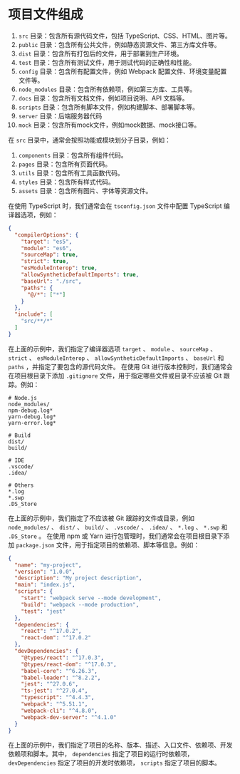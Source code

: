 # 项目文件组成

1.  `src`  目录：包含所有源代码文件，包括 TypeScript、CSS、HTML、图片等。
2.  `public`  目录：包含所有公共文件，例如静态资源文件、第三方库文件等。
3.  `dist`  目录：包含所有打包后的文件，用于部署到生产环境。
4.  `test`  目录：包含所有测试文件，用于测试代码的正确性和性能。
5.  `config`  目录：包含所有配置文件，例如 Webpack 配置文件、环境变量配置文件等。
6.  `node_modules`  目录：包含所有依赖项，例如第三方库、工具等。
7.  `docs`  目录：包含所有文档文件，例如项目说明、API 文档等。
8.  `scripts`  目录：包含所有脚本文件，例如构建脚本、部署脚本等。
9.  `server` 目录：后端服务器代码
10. `mock` 目录：包含所有mock文件，例如mock数据、mock接口等。

在  `src`  目录中，通常会按照功能或模块划分子目录，例如：
1.  `components`  目录：包含所有组件代码。
2.  `pages`  目录：包含所有页面代码。
3.  `utils`  目录：包含所有工具函数代码。
4.  `styles`  目录：包含所有样式代码。
5.  `assets`  目录：包含所有图片、字体等资源文件。

在使用 TypeScript 时，我们通常会在  `tsconfig.json`  文件中配置 TypeScript 编译器选项，例如：
```json
{
  "compilerOptions": {
    "target": "es5",
    "module": "es6",
    "sourceMap": true,
    "strict": true,
    "esModuleInterop": true,
    "allowSyntheticDefaultImports": true,
    "baseUrl": "./src",
    "paths": {
      "@/*": ["*"]
    }
  },
  "include": [
    "src/**/*"
  ]
}
```
在上面的示例中，我们指定了编译器选项  `target` 、 `module` 、 `sourceMap` 、 `strict` 、 `esModuleInterop` 、 `allowSyntheticDefaultImports` 、 `baseUrl`  和  `paths` ，并指定了要包含的源代码文件。
在使用 Git 进行版本控制时，我们通常会在项目根目录下添加  `.gitignore`  文件，用于指定哪些文件或目录不应该被 Git 跟踪。例如：
```
# Node.js
node_modules/
npm-debug.log*
yarn-debug.log*
yarn-error.log*

# Build
dist/
build/

# IDE
.vscode/
.idea/

# Others
*.log
*.swp
.DS_Store
```
在上面的示例中，我们指定了不应该被 Git 跟踪的文件或目录，例如  `node_modules/` 、 `dist/` 、 `build/` 、 `.vscode/` 、 `.idea/` 、 `*.log` 、 `*.swp`  和  `.DS_Store` 。
在使用 npm 或 Yarn 进行包管理时，我们通常会在项目根目录下添加  `package.json`  文件，用于指定项目的依赖项、脚本等信息。例如：
```json
{
  "name": "my-project",
  "version": "1.0.0",
  "description": "My project description",
  "main": "index.js",
  "scripts": {
    "start": "webpack serve --mode development",
    "build": "webpack --mode production",
    "test": "jest"
  },
  "dependencies": {
    "react": "^17.0.2",
    "react-dom": "^17.0.2"
  },
  "devDependencies": {
    "@types/react": "^17.0.3",
    "@types/react-dom": "^17.0.3",
    "babel-core": "^6.26.3",
    "babel-loader": "^8.2.2",
    "jest": "^27.0.6",
    "ts-jest": "^27.0.4",
    "typescript": "^4.4.3",
    "webpack": "^5.51.1",
    "webpack-cli": "^4.8.0",
    "webpack-dev-server": "^4.1.0"
  }
}
```
在上面的示例中，我们指定了项目的名称、版本、描述、入口文件、依赖项、开发依赖项和脚本。其中， `dependencies`  指定了项目的运行时依赖项， `devDependencies`  指定了项目的开发时依赖项， `scripts`  指定了项目的脚本。